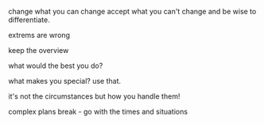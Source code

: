 change what you can change accept what you can't change and be wise to differentiate.

extrems are wrong 

keep the overview

what would the best you do?

what makes you special? use that.

it's not the circumstances but how you handle them!

complex plans break - go with the times and situations 
